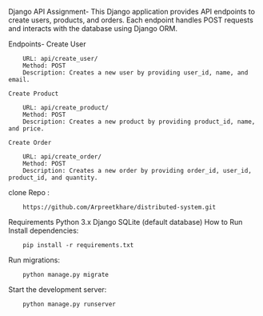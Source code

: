 Django API Assignment-
    This Django application provides API endpoints to create users, products, and orders. Each endpoint handles POST requests and interacts with the database using Django ORM.

Endpoints-
    Create User

        URL: api/create_user/
        Method: POST
        Description: Creates a new user by providing user_id, name, and email.

    Create Product

        URL: api/create_product/
        Method: POST
        Description: Creates a new product by providing product_id, name, and price.

    Create Order

        URL: api/create_order/
        Method: POST
        Description: Creates a new order by providing order_id, user_id, product_id, and quantity.

clone Repo :

    
        https://github.com/Arpreetkhare/distributed-system.git
        
Requirements
    Python 3.x
    Django
    SQLite (default database)
    How to Run
Install dependencies:

    
        pip install -r requirements.txt
Run migrations:

    
        python manage.py migrate
Start the development server:

  
        python manage.py runserver
